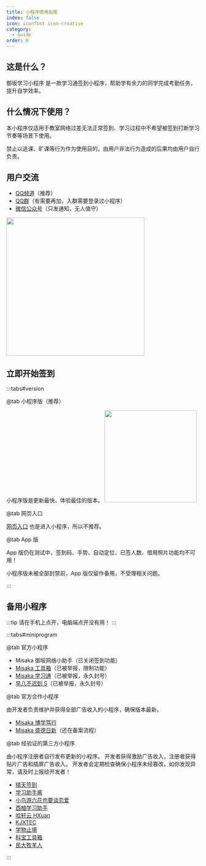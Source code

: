 ```yaml
---
title: 小程序使用指南
index: false
icon: iconfont icon-creative
category:
  - Guide
order: 0
---
```


<Catalog />

## 这是什么？

御坂学习小程序 是一款学习通签到小程序，帮助学有余力的同学完成考勤任务，提升自学效率。

## 什么情况下使用？

本小程序仅适用于教室网络过差无法正常签到、学习过程中不希望被签到打断学习节奏等场景下使用。

禁止以逃课、旷课等行为作为使用目的，由用户非法行为造成的后果均由用户自行负责。

## 用户交流

+ [QQ频道](https://pd.qq.com/s/f1mli0e35)（推荐）
+ [QQ群](https://qm.qq.com/q/24Qzm6avhS)（有需要再加，入群需要登录过小程序）
+ [微信公众号](http://weixin.qq.com/r/mp/cxFrc67E2-OkreoQ90Rh)（只发通知，无人值守）

<img src="https://cdn.micono.eu.org/image/公众号/公众号卡片-白色.png" style="width: min(75vw, 360px)" />

## 立即开始签到

:::tabs#version

@tab 小程序版（推荐）

小程序版是更新最快，体验最佳的版本。
<img src="https://cdn.micono.eu.org/image/小程序码/签到小程序.png" style="width: min(50vw, 240px)" />

@tab 网页入口

[网页入口](https://cx.micono.eu.org) 也是进入小程序，所以不推荐。

@tab App 版

App 版仍在测试中，签到码、手势、自动定位、已签人数、借用照片功能均不可用！

小程序版未被全部封禁前，App 版仅留作备用，不受理相关问题。

<ClientOnly>
    <GitHubRelease />
</ClientOnly>

:::

## 备用小程序

:::tip
请在手机上点开，电脑端点开没有用！
:::

:::tabs#miniprogram

@tab 官方小程序

+ Misaka 御坂网络小助手（已关闭签到功能）
+ [Misaka 工具箱](weixin://dl/business/?appid=wxb42fe32e6e071916&path=pages/share/share&query=path%3D%2Fpackages%2Fsign-package%2Fpages%2Fhome%2Fhome%26appid%3Dwx0ba7981861be3afc)（已被举报，限制功能）
+ [Misaka 学习通](weixin://dl/business/?appid=wxb42fe32e6e071916&path=pages/share/share&query=path%3D%2Fpackages%2Fsign-package%2Fpages%2Fhome%2Fhome%26appid%3Dwxefe36d85978840fa)（已被举报，永久封号）
+ [早八不迟到 S](weixin://dl/business/?appid=wxb42fe32e6e071916&path=pages/share/share&query=path%3D%2Fpackages%2Fsign-package%2Fpages%2Fhome%2Fhome%26appid%3Dwx39fef30273f9b8c0)（已被举报，永久封号）

@tab 官方合作小程序

由开发者负责维护并获得全部广告收入的小程序，确保版本最新。

+ [Misaka 博学笃行](weixin://dl/business/?appid=wxb42fe32e6e071916&path=pages/share/share&query=path%3D%2Fpackages%2Fsign-package%2Fpages%2Fhome%2Fhome%26appid%3Dwx41e4a5f024aed629)
+ [Misaka 盛德日新](weixin://dl/business/?appid=wxb42fe32e6e071916&path=pages/share/share&query=path%3D%2Fpackages%2Fsign-package%2Fpages%2Fhome%2Fhome%26appid%3Dwxcc1c7f35ffe42a48)（还在备案流程）

@tab 经验证的第三方小程序

由小程序注册者自行发布更新的小程序。
开发者获得激励广告收入，注册者获得贴片广告和插屏广告收入。
开发者会定期检查确保小程序未经篡改，如你发现异常，请及时上报给开发者！

+ [晴天签到](weixin://dl/business/?appid=wxb42fe32e6e071916&path=pages/share/share&query=path%3D%2Fpackages%2Fsign-package%2Fpages%2Fhome%2Fhome%26appid%3Dwxace4e284835838c1)
+ [学习助手酱](weixin://dl/business/?appid=wxb42fe32e6e071916&path=pages/share/share&query=path%3D%2Fpackages%2Fsign-package%2Fpages%2Fhome%2Fhome%26appid%3Dwx46fbf2939d39da36)
+ [小鸟游六花也要谈恋爱](weixin://dl/business/?appid=wxb42fe32e6e071916&path=pages/share/share&query=path%3D%2Fpackages%2Fsign-package%2Fpages%2Fhome%2Fhome%26appid%3Dwx04a5dc776b4461db)
+ [西柚学习助手](weixin://dl/business/?appid=wxb42fe32e6e071916&path=pages/share/share&query=path%3D%2Fpackages%2Fsign-package%2Fpages%2Fhome%2Fhome%26appid%3Dwxb76f7f625b599619)
+ [哈轩云 HXuan](weixin://dl/business/?appid=wxb42fe32e6e071916&path=pages/share/share&query=path%3D%2Fpackages%2Fsign-package%2Fpages%2Fhome%2Fhome%26appid%3Dwx0beeef707e618f43)
+ [KJXTEC](weixin://dl/business/?appid=wxb42fe32e6e071916&path=pages/share/share&query=path%3D%2Fpackages%2Fsign-package%2Fpages%2Fhome%2Fhome%26appid%3Dwxb70e8cfee5b42ac7)
+ [学物止境](weixin://dl/business/?appid=wxb42fe32e6e071916&path=pages/share/share&query=path%3D%2Fpackages%2Fsign-package%2Fpages%2Fhome%2Fhome%26appid%3Dwx59679dc85a3d70a8)
+ [科宝工具箱](weixin://dl/business/?appid=wxb42fe32e6e071916&path=pages/share/share&query=path%3D%2Fpackages%2Fsign-package%2Fpages%2Fhome%2Fhome%26appid%3Dwx6a561c49a7163312)
+ [民大牧羊人](weixin://dl/business/?appid=wxb42fe32e6e071916&path=pages/share/share&query=path%3D%2Fpackages%2Fsign-package%2Fpages%2Fhome%2Fhome%26appid%3Dwx939bc528b81729a0)

:::